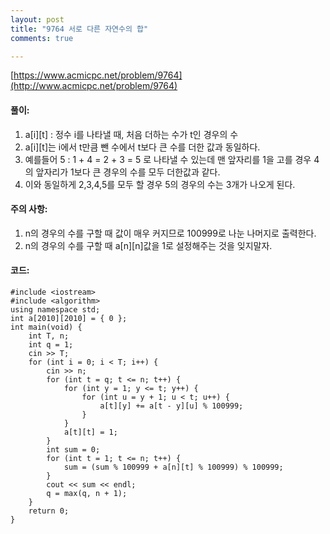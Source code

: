 ```yaml
---
layout: post
title: "9764 서로 다른 자연수의 합"
comments: true

---
```

[https://www.acmicpc.net/problem/9764](http://www.acmicpc.net/problem/9764)

#### **풀이:**
1. a[i][t]
	: 정수 i를 나타낼 때, 처음 더하는 수가 t인 경우의 수
2. a[i][t]는 i에서 t만큼 뺀 수에서 t보다 큰 수를 더한 값과 동일하다.
3. 예를들어 5 : 1 + 4 = 2 + 3 = 5 로 나타낼 수 있는데 맨 앞자리를 1을 고를 경우 4의 앞자리가 1보다 큰 경우의 수를 모두 더한값과 같다.
4. 이와 동일하게 2,3,4,5를 모두 할 경우 5의 경우의 수는 3개가 나오게 된다.

#### **주의 사항:**
1. n의 경우의 수를 구할 때 값이 매우 커지므로 100999로 나눈 나머지로 출력한다.
2. n의 경우의 수를 구할 때 a[n][n]값을 1로 설정해주는 것을 잊지말자.

#### **코드:**

```
#include <iostream>
#include <algorithm>
using namespace std;
int a[2010][2010] = { 0 };
int main(void) {
	int T, n;
	int q = 1;
	cin >> T;
	for (int i = 0; i < T; i++) {
		cin >> n;
		for (int t = q; t <= n; t++) {
			for (int y = 1; y <= t; y++) {
				for (int u = y + 1; u < t; u++) {
					a[t][y] += a[t - y][u] % 100999;
				}
			}
			a[t][t] = 1;
		}
		int sum = 0;
		for (int t = 1; t <= n; t++) {
			sum = (sum % 100999 + a[n][t] % 100999) % 100999;
		}
		cout << sum << endl;
		q = max(q, n + 1);
	}
	return 0;
}
```